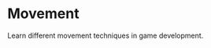 # Movement

Learn different movement techniques in game development.

<!-- start-embed-demo-/gdEmbed/exports/web/?scene=movement -->
<!-- end-embed-godot -->
